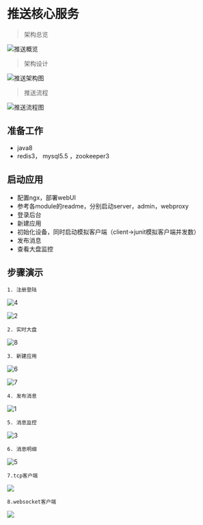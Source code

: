 # 推送核心服务

>架构总览

![推送概览](https://github.com/lmx1989219/push-core/blob/master/%E6%8E%A8%E9%80%81%E4%BA%91.png)

>架构设计

![推送架构图](https://github.com/3kuai/push-core/blob/master/%E6%8E%A8%E9%80%81%E6%9E%B6%E6%9E%84.png)
>推送流程

![推送流程图](https://github.com/3kuai/push-core/blob/master/%E6%8E%A8%E9%80%81%E6%B5%81%E7%A8%8B%E5%9B%BE.png)


## 准备工作
- java8
- redis3， mysql5.5 ，zookeeper3

## 启动应用
- 配置ngx，部署webUI
- 参考各module的readme，分别启动server，admin，webproxy
- 登录后台
- 新建应用
- 初始化设备，同时启动模拟客户端（client->junit模拟客户端并发数）
- 发布消息
- 查看大盘监控

## 步骤演示
    1. 注册登陆
![4](https://imgconvert.csdnimg.cn/aHR0cHM6Ly9naXRlZS5jb20vbG14XzAwNy9oYW5iby1wdXNoL3Jhdy9yZWxlYXNlMjAyMDA1MDEvZG9jLzQucG5n?x-oss-process=image/format,png)

![2](https://imgconvert.csdnimg.cn/aHR0cHM6Ly9naXRlZS5jb20vbG14XzAwNy9oYW5iby1wdXNoL3Jhdy9yZWxlYXNlMjAyMDA1MDEvZG9jLzIucG5n?x-oss-process=image/format,png)
    
    2. 实时大盘

![8](https://imgconvert.csdnimg.cn/aHR0cHM6Ly9naXRlZS5jb20vbG14XzAwNy9oYW5iby1wdXNoL3Jhdy9yZWxlYXNlMjAyMDA1MDEvZG9jLzgucG5n?x-oss-process=image/format,png)
    
    3. 新建应用
![6](https://imgconvert.csdnimg.cn/aHR0cHM6Ly9naXRlZS5jb20vbG14XzAwNy9oYW5iby1wdXNoL3Jhdy9yZWxlYXNlMjAyMDA1MDEvZG9jLzYucG5n?x-oss-process=image/format,png)

![7](https://imgconvert.csdnimg.cn/aHR0cHM6Ly9naXRlZS5jb20vbG14XzAwNy9oYW5iby1wdXNoL3Jhdy9yZWxlYXNlMjAyMDA1MDEvZG9jLzcucG5n?x-oss-process=image/format,png)
    
    4. 发布消息
![1](https://imgconvert.csdnimg.cn/aHR0cHM6Ly9naXRlZS5jb20vbG14XzAwNy9oYW5iby1wdXNoL3Jhdy9yZWxlYXNlMjAyMDA1MDEvZG9jLzEucG5n?x-oss-process=image/format,png)

    5. 消息监控
![3](https://imgconvert.csdnimg.cn/aHR0cHM6Ly9naXRlZS5jb20vbG14XzAwNy9oYW5iby1wdXNoL3Jhdy9yZWxlYXNlMjAyMDA1MDEvZG9jLzMucG5n?x-oss-process=image/format,png)

    6. 消息明细
![5](https://imgconvert.csdnimg.cn/aHR0cHM6Ly9naXRlZS5jb20vbG14XzAwNy9oYW5iby1wdXNoL3Jhdy9yZWxlYXNlMjAyMDA1MDEvZG9jLzUucG5n?x-oss-process=image/format,png)

    7.tcp客户端
![](https://imgconvert.csdnimg.cn/aHR0cHM6Ly9naXRlZS5jb20vbG14XzAwNy9oYW5iby1wdXNoL3Jhdy9yZWxlYXNlMjAyMDA1MDEvZG9jL3B1c2gtYXBwLnBuZw?x-oss-process=image/format,png)
    
    8.websocket客户端
![](https://imgconvert.csdnimg.cn/aHR0cHM6Ly9naXRlZS5jb20vbG14XzAwNy9oYW5iby1wdXNoL3Jhdy9yZWxlYXNlMjAyMDA1MDEvZG9jL3B1c2gtdWkucG5n?x-oss-process=image/format,png)    




